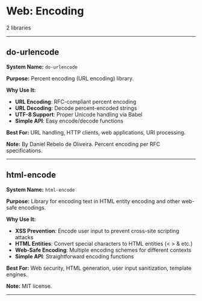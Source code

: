 # Web: Encoding

2 libraries

---

## do-urlencode

**System Name:** `do-urlencode`

**Purpose:** Percent encoding (URL encoding) library.

**Why Use It:**
- **URL Encoding**: RFC-compliant percent encoding
- **URL Decoding**: Decode percent-encoded strings
- **UTF-8 Support**: Proper Unicode handling via Babel
- **Simple API**: Easy encode/decode functions

**Best For:** URL handling, HTTP clients, web applications, URI processing.

**Note:** By Daniel Rebelo de Oliveira. Percent encoding per RFC specifications.

---


## html-encode

**System Name:** `html-encode`

**Purpose:** Library for encoding text in HTML entity encoding and other web-safe encodings.

**Why Use It:**
- **XSS Prevention**: Encode user input to prevent cross-site scripting attacks
- **HTML Entities**: Convert special characters to HTML entities (&lt; &gt; &amp; etc.)
- **Web-Safe Encoding**: Multiple encoding schemes for different contexts
- **Simple API**: Straightforward encoding functions

**Best For:** Web security, HTML generation, user input sanitization, template engines.

**Note:** MIT license.

---


